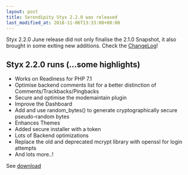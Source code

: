 ```yaml
---
layout: post
title: Serendipity Styx 2.2.0 was released
last_modified_at: 2018-11-06T13:33:00+00:00
---
```


Styx 2.2.0 June release did not only finalise the 2.1.0 Snapshot, it also brought in some exiting new additions. Check the [ChangeLog](https://github.com/ophian/styx/blob/styx2.2/docs/NEWS)!

## Styx 2.2.0 runs (...some highlights)

  - Works on Readiness for PHP 7.1
  - Optimise backend comments list for a better distinction of Comments/Trackbacks/Pingbacks
  - Secure and optimise the modemaintain plugin
  - Improve the Dashboard
  - Add and use random_bytes() to generate cryptographically secure pseudo-random bytes
  - Enhances Themes
  - Added secure installer with a token
  - Lots of Backend optimizations
  - Replace the old and deprecated mcrypt library with openssl for login attempts
  - And lots more..!

See [download](https://github.com/ophian/styx/releases/tag/2.2.0)